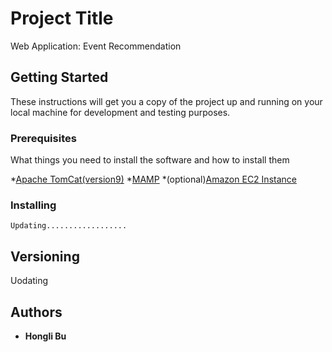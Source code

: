 # Project Title

Web Application: Event Recommendation

## Getting Started

These instructions will get you a copy of the project up and running on your local machine for development and testing purposes.

### Prerequisites

What things you need to install the software and how to install them

*[Apache TomCat(version9)](https://tomcat.apache.org/download-90.cgi) 
*[MAMP](https://www.mamp.info/en/) 
*(optional)[Amazon EC2 Instance](https://aws.amazon.com/ec2/)


### Installing


```
Updating..................
```



## Versioning

Uodating

## Authors

* **Hongli Bu** 
